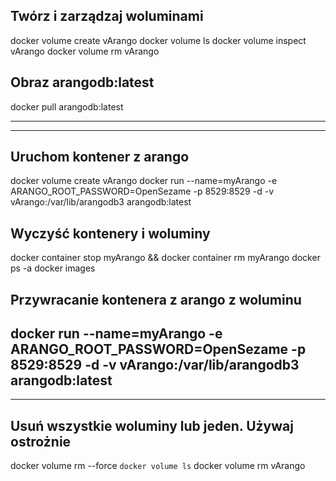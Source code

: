 
## Twórz i zarządzaj woluminami
docker volume create vArango
docker volume ls
docker volume inspect vArango
docker volume rm vArango

## Obraz arangodb:latest
docker pull arangodb:latest


---------------------------------------------
---------------------------------------------
## Uruchom kontener z arango 
docker volume create vArango
docker run --name=myArango -e ARANGO_ROOT_PASSWORD=OpenSezame -p 8529:8529 -d -v vArango:/var/lib/arangodb3 arangodb:latest

## Wyczyść kontenery i woluminy
docker container stop myArango && docker container rm myArango 
docker ps -a
docker images

## Przywracanie kontenera z arango z woluminu
docker run --name=myArango -e ARANGO_ROOT_PASSWORD=OpenSezame -p 8529:8529 -d -v vArango:/var/lib/arangodb3 arangodb:latest
---------------------------------------------
---------------------------------------------


## Usuń wszystkie woluminy lub jeden. Używaj ostrożnie
docker volume rm --force `docker volume ls`
docker volume rm vArango


